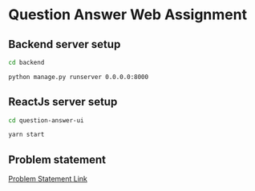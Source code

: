 # Question Answer Web Assignment

## Backend server setup

```bash
cd backend
```
```bash
python manage.py runserver 0.0.0.0:8000
```

## ReactJs server setup

```bash
cd question-answer-ui
```
```bash
yarn start
```

## Problem statement
[Problem Statement Link](Problem.md)
